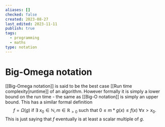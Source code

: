 ```yaml
---
aliases: []
checked: false
created: 2023-08-27
last_edited: 2023-11-11
publish: true
tags:
  - programming
  - maths
type: notation
---
```

# Big-Omega notation

[[Big-Omega notation]] is said to be the best case [[Run time complexity|runtime]] of an algorithm. However formally it is simply a lower bound on the run time - the same as [[Big-O notation]] is simply an upper bound. This has a similar formal definition
$$ f = \Omega(g) \mbox{ if } \exists \ x_0 \in \mathbb{N}, m \in \mathbb{R}_{>0} \mbox{ such that } 0 \leq m \ast g(x) \leq f(x) \ \forall x > x_0.$$
This is just saying that $f$ eventually is at least a scalar multiple of $g$.
